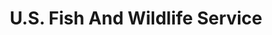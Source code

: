 ---
# This topic lives at
# https://digital.gov/topics/us-fish-and-wildlife-service

slug: "us-fish-and-wildlife-service"

# Topic Title
title: "U.S. Fish And Wildlife Service"

# description — keep it short and clear
summary: ""


# Weight
weight: 1

# For more information on managing topics,
# see https://github.com/GSA/digitalgov.gov/wiki
---